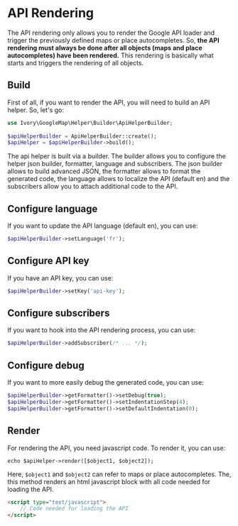 # API Rendering

The API rendering only allows you to render the Google API loader and trigger the previously defined maps or place 
autocompletes. So, **the API rendering must always be done after all objects (maps and place autocompletes) have been 
rendered.** This rendering is basically what starts and triggers the rendering of all objects. 

## Build

First of all, if you want to render the API, you will need to build an API helper. So, let's go:

``` php
use Ivory\GoogleMap\Helper\Builder\ApiHelperBuilder;
 
$apiHelperBuilder = ApiHelperBuilder::create();
$apiHelper = $apiHelperBuilder->build();
```

The api helper is built via a builder. The builder allows you to configure the helper json builder, formatter, language 
and subscribers. The json builder allows to build advanced JSON, the formatter allows to format the generated code, the
language allows to localize the API (default en) and the subscribers allow you to attach additional code to the API.

## Configure language

If you want to update the API language (default en), you can use:

``` php
$apiHelperBuilder->setLanguage('fr');
```

## Configure API key

If you have an API key, you can use:

``` php
$apiHelperBuilder->setKey('api-key');
```

## Configure subscribers

If you want to hook into the API rendering process, you can use: 

``` php
$apiHelperBuilder->addSubscriber(/* ... */);
```

## Configure debug

If you want to more easily debug the generated code, you can use:

``` php
$apiHelperBuilder->getFormatter()->setDebug(true);
$apiHelperBuilder->getFormatter()->setIndentationStep(4);
$apiHelperBuilder->getFormatter()->setDefaultIndentation(0);
```

## Render

For rendering the API, you need javascript code. To render it, you can use:

```
echo $apiHelper->render([$object1, $object2]);
```

Here, `$object1` and `$object2` can refer to maps or place autocompletes. The, this method renders an html javascript 
block with all code needed for loading the API.

``` html
<script type="text/javascript">
    // Code needed for loading the API
</script>
```
